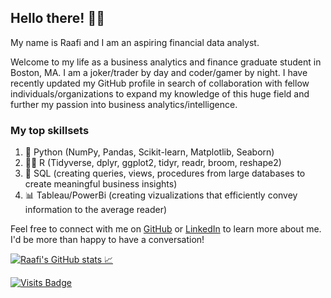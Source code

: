 ## Hello there! 👋🏽

My name is Raafi and I am an aspiring financial data analyst.

Welcome to my life as a business analytics and finance graduate student in Boston, MA. I am a joker/trader by day and coder/gamer by night. I have recently updated my GitHub profile in search of collaboration with fellow individuals/organizations to expand my knowledge of this huge field and further my passion into business analytics/intelligence. 

### My top skillsets

1. 🐍 Python (NumPy, Pandas, Scikit-learn, Matplotlib, Seaborn)
2. 🏴‍☠️ R (Tidyverse, dplyr, ggplot2, tidyr, readr, broom, reshape2)
3. 🌊 SQL (creating queries, views, procedures from large databases to create meaningful business insights)
4. 📊 Tableau/PowerBi (creating vizualizations that efficiently convey information to the average reader)

Feel free to connect with me on <a href="https://www.github.com/raafij/">GitHub</a> or <a href="https://www.linkedin.com/in/raafijahangir/">LinkedIn</a> to learn more about me. I'd be more than happy to have a conversation!

[![Raafi's GitHub stats 📈](https://github-readme-stats.vercel.app/api?username=raafij)](https://github.com/anuraghazra/github-readme-stats)

[![Visits Badge](https://badges.pufler.dev/visits/raafij/raafij)](https://github.com/raafij/raafij)

<!--
**raafij/raafij** is a ✨ _special_ ✨ repository because its `README.md` (this file) appears on your GitHub profile.

Here are some ideas to get you started:

- 🔭 I’m currently working on ...
- 🌱 I’m currently learning ...
- 👯 I’m looking to collaborate on ...
- 🤔 I’m looking for help with ...
- 💬 Ask me about ...
- 📫 How to reach me: ...
- 😄 Pronouns: ...
- ⚡ Fun fact: ...
-->
